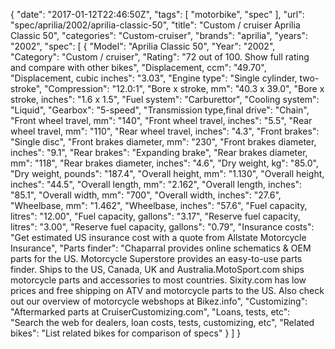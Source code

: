 {
    "date": "2017-01-12T22:46:50Z",
    "tags": [
        "motorbike",
        "spec"
    ],
    "url": "spec\/aprilia\/2002\/aprilia-classic-50",
    "title": "Custom \/ cruiser Aprilia Classic 50",
    "categories": "Custom-cruiser",
    "brands": "aprilia",
    "years": "2002",
    "spec": [
        {
            "Model": "Aprilia Classic 50",
            "Year": "2002",
            "Category": "Custom \/ cruiser",
            "Rating": "72 out of 100. Show full rating and compare with other bikes",
            "Displacement, ccm": "49.70",
            "Displacement, cubic inches": "3.03",
            "Engine type": "Single cylinder, two-stroke",
            "Compression": "12.0:1",
            "Bore x stroke, mm": "40.3 x 39.0",
            "Bore x stroke, inches": "1.6 x 1.5",
            "Fuel system": "Carburettor",
            "Cooling system": "Liquid",
            "Gearbox": "5-speed",
            "Transmission type,final drive": "Chain",
            "Front wheel travel, mm": "140",
            "Front wheel travel, inches": "5.5",
            "Rear wheel travel, mm": "110",
            "Rear wheel travel, inches": "4.3",
            "Front brakes": "Single disc",
            "Front brakes diameter, mm": "230",
            "Front brakes diameter, inches": "9.1",
            "Rear brakes": "Expanding brake",
            "Rear brakes diameter, mm": "118",
            "Rear brakes diameter, inches": "4.6",
            "Dry weight, kg": "85.0",
            "Dry weight, pounds": "187.4",
            "Overall height, mm": "1.130",
            "Overall height, inches": "44.5",
            "Overall length, mm": "2.162",
            "Overall length, inches": "85.1",
            "Overall width, mm": "700",
            "Overall width, inches": "27.6",
            "Wheelbase, mm": "1.462",
            "Wheelbase, inches": "57.6",
            "Fuel capacity, litres": "12.00",
            "Fuel capacity, gallons": "3.17",
            "Reserve fuel capacity, litres": "3.00",
            "Reserve fuel capacity, gallons": "0.79",
            "Insurance costs": "Get estimated US insurance cost with a quote from Allstate Motorcycle Insurance",
            "Parts finder": "Chaparral provides online schematics & OEM parts for the US.   Motorcycle Superstore provides an easy-to-use parts finder. Ships to the US, Canada, UK and Australia.MotoSport.com ships motorcycle parts and accessories to most countries.    Sixity.com has low prices and free shipping on ATV and motorcycle parts to the US. Also check out our overview of motorcycle webshops at Bikez.info",
            "Customizing": "Aftermarked parts at CruiserCustomizing.com",
            "Loans, tests, etc": "Search the web for dealers, loan costs, tests, customizing, etc",
            "Related bikes": "List related bikes for comparison of specs"
        }
    ]
}